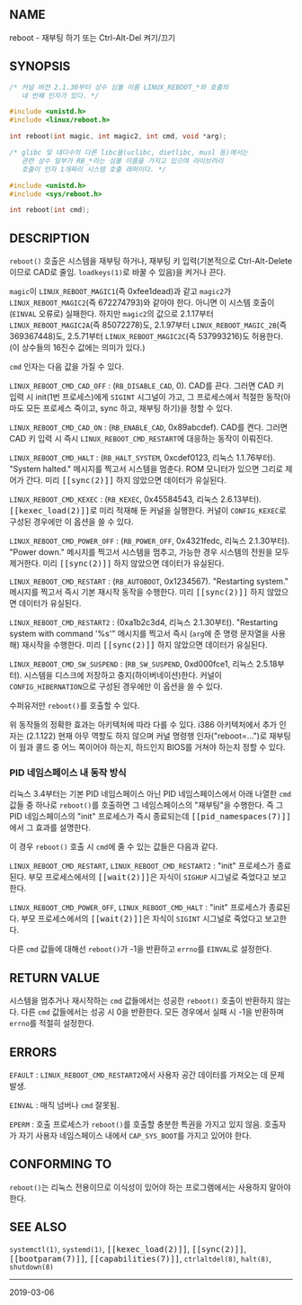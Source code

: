 ## NAME

reboot - 재부팅 하기 또는 Ctrl-Alt-Del 켜기/끄기

## SYNOPSIS

```c
/* 커널 버전 2.1.30부터 상수 심볼 이름 LINUX_REBOOT_*와 호출의
   네 번째 인자가 있다. */

#include <unistd.h>
#include <linux/reboot.h>

int reboot(int magic, int magic2, int cmd, void *arg);

/* glibc 및 대다수의 다른 libc들(uclibc, dietlibc, musl 등)에서는
   관련 상수 일부가 RB_*라는 심볼 이름을 가지고 있으며 라이브러리
   호출이 인자 1개짜리 시스템 호출 래퍼이다. */

#include <unistd.h>
#include <sys/reboot.h>

int reboot(int cmd);
```

## DESCRIPTION

`reboot()` 호출은 시스템을 재부팅 하거나, 재부팅 키 입력(기본적으로 Ctrl-Alt-Delete이므로 CAD로 줄임. `loadkeys(1)`로 바꿀 수 있음)을 켜거나 끈다.

`magic`이 `LINUX_REBOOT_MAGIC1`(즉 0xfee1dead)과 같고 `magic2`가 `LINUX_REBOOT_MAGIC2`(즉 672274793)와 같아야 한다. 아니면 이 시스템 호출이 (`EINVAL` 오류로) 실패한다. 하지만 `magic2`의 값으로 2.1.17부터 `LINUX_REBOOT_MAGIC2A`(즉 85072278)도, 2.1.97부터 `LINUX_REBOOT_MAGIC_2B`(즉 369367448)도, 2.5.71부터 `LINUX_REBOOT_MAGIC2C`(즉 537993216)도 허용한다. (이 상수들의 16진수 값에는 의미가 있다.)

`cmd` 인자는 다음 값을 가질 수 있다.

`LINUX_REBOOT_CMD_CAD_OFF`
:   (`RB_DISABLE_CAD`, 0). CAD를 끈다. 그러면 CAD 키 입력 시 init(1번 프로세스)에게 `SIGINT` 시그널이 가고, 그 프로세스에서 적절한 동작(아마도 모든 프로세스 죽이고, sync 하고, 재부팅 하기)을 정할 수 있다.

`LINUX_REBOOT_CMD_CAD_ON`
:   (`RB_ENABLE_CAD`, 0x89abcdef). CAD를 켠다. 그러면 CAD 키 입력 시 즉시 `LINUX_REBOOT_CMD_RESTART`에 대응하는 동작이 이뤄진다.

`LINUX_REBOOT_CMD_HALT`
:   (`RB_HALT_SYSTEM`, 0xcdef0123, 리눅스 1.1.76부터). "System halted." 메시지를 찍고서 시스템을 멈춘다. ROM 모니터가 있으면 그리로 제어가 간다. 미리 <tt>[[sync(2)]]</tt> 하지 않았으면 데이터가 유실된다.

`LINUX_REBOOT_CMD_KEXEC`
:   (`RB_KEXEC`, 0x45584543, 리눅스 2.6.13부터). <tt>[[kexec_load(2)]]</tt>로 미리 적재해 둔 커널을 실행한다. 커널이 `CONFIG_KEXEC`로 구성된 경우에만 이 옵션을 쓸 수 있다.

`LINUX_REBOOT_CMD_POWER_OFF`
:   (`RB_POWER_OFF`, 0x4321fedc, 리눅스 2.1.30부터). "Power down." 메시지를 찍고서 시스템을 멈추고, 가능한 경우 시스템의 전원을 모두 제거한다. 미리 <tt>[[sync(2)]]</tt> 하지 않았으면 데이터가 유실된다.

`LINUX_REBOOT_CMD_RESTART`
:   (`RB_AUTOBOOT`, 0x1234567). "Restarting system." 메시지를 찍고서 즉시 기본 재시작 동작을 수행한다. 미리 <tt>[[sync(2)]]</tt> 하지 않았으면 데이터가 유실된다.

`LINUX_REBOOT_CMD_RESTART2`
:   (0xa1b2c3d4, 리눅스 2.1.30부터). "Restarting system with command '%s'" 메시지를 찍고서 즉시 (`arg`에 준 명령 문자열을 사용해) 재시작을 수행한다. 미리 <tt>[[sync(2)]]</tt> 하지 않았으면 데이터가 유실된다.

`LINUX_REBOOT_CMD_SW_SUSPEND`
:   (`RB_SW_SUSPEND`, 0xd000fce1, 리눅스 2.5.18부터). 시스템을 디스크에 저장하고 중지(하이버네이션)한다. 커널이 `CONFIG_HIBERNATION`으로 구성된 경우에만 이 옵션을 쓸 수 있다.

수퍼유저만 `reboot()`를 호출할 수 있다.

위 동작들의 정확한 효과는 아키텍처에 따라 다를 수 있다. i386 아키텍처에서 추가 인자는 (2.1.122) 현재 아무 역할도 하지 않으며 커널 명령행 인자("reboot=...")로 재부팅이 웜과 콜드 중 어느 쪽이어야 하는지, 하드인지 BIOS를 거쳐야 하는지 정할 수 있다.

### PID 네임스페이스 내 동작 방식

리눅스 3.4부터는 기본 PID 네임스페이스 아닌 PID 네임스페이스에서 아래 나열한 `cmd` 값들 중 하나로 `reboot()`를 호출하면 그 네임스페이스의 "재부팅"을 수행한다. 즉 그 PID 네임스페이스의 "init" 프로세스가 즉시 종료되는데 <tt>[[pid_namespaces(7)]]</tt>에서 그 효과를 설명한다.

이 경우 `reboot()` 호출 시 `cmd`에 줄 수 있는 값들은 다음과 같다.

`LINUX_REBOOT_CMD_RESTART`, `LINUX_REBOOT_CMD_RESTART2`
:   "init" 프로세스가 종료된다. 부모 프로세스에서의 <tt>[[wait(2)]]</tt>은 자식이 `SIGHUP` 시그널로 죽었다고 보고한다.

`LINUX_REBOOT_CMD_POWER_OFF`, `LINUX_REBOOT_CMD_HALT`
:   "init" 프로세스가 종료된다. 부모 프로세스에서의 <tt>[[wait(2)]]</tt>은 자식이 `SIGINT` 시그널로 죽었다고 보고한다.

다른 `cmd` 값들에 대해선 `reboot()`가 -1을 반환하고 `errno`를 `EINVAL`로 설정한다.

## RETURN VALUE

시스템을 멈추거나 재시작하는 `cmd` 값들에서는 성공한 `reboot()` 호출이 반환하지 않는다. 다른 `cmd` 값들에서는 성공 시 0을 반환한다. 모든 경우에서 실패 시 -1을 반환하며 `errno`를 적절히 설정한다.

## ERRORS

`EFAULT`
:   `LINUX_REBOOT_CMD_RESTART2`에서 사용자 공간 데이터를 가져오는 데 문제 발생.

`EINVAL`
:   매직 넘버나 `cmd` 잘못됨.

`EPERM`
:   호출 프로세스가 `reboot()`를 호출할 충분한 특권을 가지고 있지 않음. 호출자가 자기 사용자 네임스페이스 내에서 `CAP_SYS_BOOT`를 가지고 있어야 한다.

## CONFORMING TO

`reboot()`는 리눅스 전용이므로 이식성이 있어야 하는 프로그램에서는 사용하지 말아야 한다.

## SEE ALSO

`systemctl(1)`, `systemd(1)`, <tt>[[kexec_load(2)]]</tt>, <tt>[[sync(2)]]</tt>, <tt>[[bootparam(7)]]</tt>, <tt>[[capabilities(7)]]</tt>, `ctrlaltdel(8)`, `halt(8)`, `shutdown(8)`

----

2019-03-06
